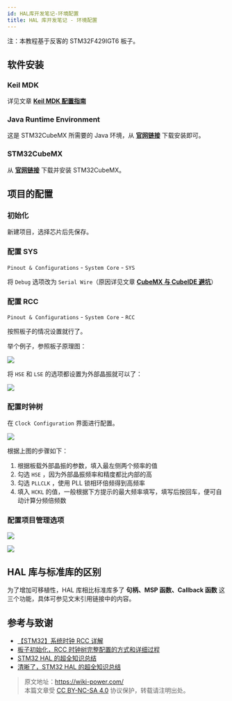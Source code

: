 ```yaml
---
id: HAL库开发笔记-环境配置
title: HAL 库开发笔记 - 环境配置
---
```


注：本教程基于反客的 STM32F429IGT6 板子。

## 软件安装

### Keil MDK

详见文章 [**Keil MDK 配置指南**](https://wiki-power.com/KeilMDK%E9%85%8D%E7%BD%AE%E6%8C%87%E5%8D%97)

### Java Runtime Environment

这是 STM32CubeMX 所需要的 Java 环境，从 [**官网链接**](https://www.java.com/en/download/) 下载安装即可。

### STM32CubeMX

从 [**官网链接**](https://my.st.com/content/my_st_com/zh/products/development-tools/software-development-tools/stm32-software-development-tools/stm32-configurators-and-code-generators/stm32cubemx.license=1611899126599.product=STM32CubeMX.version=6.1.1.html) 下载并安装 STM32CubeMX。

## 项目的配置

### 初始化

新建项目，选择芯片后先保存。

### 配置 SYS

`Pinout & Configurations` - `System Core` - `SYS`

将 `Debug` 选项改为 `Serial Wire`（原因详见文章 [**CubeMX 与 CubeIDE 避坑**](https://wiki-power.com/CubeMX与CubeIDE避坑)）

### 配置 RCC

`Pinout & Configurations` - `System Core` - `RCC`

按照板子的情况设置就行了。

举个例子，参照板子原理图：

![](https://wiki-media-1253965369.cos.ap-guangzhou.myqcloud.com/img/20210205205030.png)

将 `HSE` 和 `LSE` 的选项都设置为外部晶振就可以了：

![](https://wiki-media-1253965369.cos.ap-guangzhou.myqcloud.com/img/20210205205140.png)

### 配置时钟树

在 `Clock Configuration` 界面进行配置。

![](https://wiki-media-1253965369.cos.ap-guangzhou.myqcloud.com/img/20210205205550.png)

根据上图的步骤如下：

1. 根据板载外部晶振的参数，填入最左侧两个频率的值
2. 勾选 `HSE` ，因为外部晶振频率和精度都比内部的高
3. 勾选 `PLLCLK` ，使用 PLL 锁相环倍频得到高频率
4. 填入 `HCKL` 的值，一般根据下方提示的最大频率填写，填写后按回车，便可自动计算分频倍频数

### 配置项目管理选项

![](https://wiki-media-1253965369.cos.ap-guangzhou.myqcloud.com/img/20210130095224.png)

![](https://wiki-media-1253965369.cos.ap-guangzhou.myqcloud.com/img/20210130095239.png)

## HAL 库与标准库的区别

为了增加可移植性，HAL 库相比标准库多了 **句柄、MSP 函数、Callback 函数** 这三个功能，具体可参见文末引用链接中的内容。

## 参考与致谢

- [【STM32】系统时钟 RCC 详解](https://blog.csdn.net/as480133937/article/details/98845509)
- [板子初始化，RCC 时钟树完整配置的方式和详细过程](https://www.notion.so/2-RCC-770c0c454f954408a3956257aa0fb523)
- [STM32 HAL 的超全知识总结](https://mp.weixin.qq.com/s/ffcjKtl7JdRibLRNGquGXA)
- [清晰了，STM32 HAL 的超全知识总结](https://mp.weixin.qq.com/s/qkj0fQS5NrCXmbppKEhaAg)

> 原文地址：<https://wiki-power.com/>  
> 本篇文章受 [CC BY-NC-SA 4.0](https://creativecommons.org/licenses/by/4.0/deed.zh) 协议保护，转载请注明出处。
